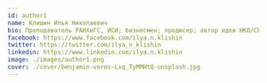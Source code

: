 ```yaml
---
id: author1
name: Клишин Илья Николаевич
bio: Преподаватель РАНХиГС, ИСИ; бизнесмен; продюсер; автор идеи НКО/СРО Фитнес Речи
facebook: https://www.facebook.com/ilya.n.klishin
twitter: https://twitter.com/ilya_n_klishin
linkedin: https://www.linkedin.com/ilya.n.klishin
image: ./images/author1.png
cover: ./cover/benjamin-voros-Lxq_TyMMHtQ-unsplash.jpg
---
```

